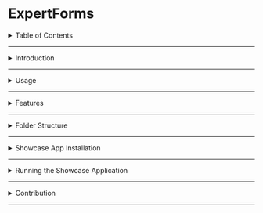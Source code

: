 # ExpertForms

<details>
  <summary><a id=" Table of Contents"></a> Table of Contents</summary>

- [Introduction](#introduction)
- [Usage](#usage)
- [Features](#features)
- [Folder Structure](#folder-structure)
- [Installation](#installation)
  - [Prerequisites](#prerequisites)
- [Running the Showcase Application](#running-the-showcase-application)
- [Contribution](#contribution)
  - [How You Can Help](#how-you-can-help)
  - [Contribution Process](#contribution-process)
- [Licence](#licence)

</details>

---

<details>
  <summary><a id="introduction"></a>Introduction</summary>
  
  **ExpertForms** is a content moderation system that implements a proactive content moderation, inspired by expert systems. By leveraging **Web AI** and rule-based decision-making, it identifies and addresses inappropriate or harmful content in real time. This project aims to reduce reliance on manual moderation while ensuring ethical, scalable, and efficient solutions.
  
  - We address moderation at the source: forms.
  
  This system combines customizable rules and Web AI to tackle real-world challenges in content moderation across various platforms.
  
  Read more in the [White Paper](https://1drv.ms/w/c/cc19bae930a8cf43/EVcmwWpJUPpLth40f5enth8BCkXSC6kpnpWmWDdHvZ3VWQ).
</details>


---

<details>
  <summary> <a id="usage"></a>  Usage</summary>

The ExpertForms package can be integrated into your application as follows:

Import the package as a dependency in your project.

`npm i expertforms`

Define your moderation rules and logic.
Use the API to evaluate and handle user-generated content dynamically.

</details>

---

<details>
  <summary> <a id="features"></a>  Features</summary>

- **Rule-Based Decision Making**: Employs dynamic logic to evaluate content efficiently.
- **Customizable Rules**: Provides flexibility for defining moderation criteria based on unique needs.
- **Scalable Architecture**: Designed for seamless integration into diverse web platforms.
- **Proactive Moderation**: Detects and addresses harmful content in real-time.

</details>

---

<details>
  <summary> <a id="folder-structure"></a>  Folder Structure</summary>

```plaintext
expertforms/
├── packages/     # Core packages for the content moderation system
├── examples/         # Showcase applications
├── docs/
├── changelogs/  
```

</details>

---

<details>
  <summary>  <a id="installation"></a>Showcase App Installation</summary>

## Prerequisites

Ensure Node.js , npm and git are installed on your system.

- Clone the Repository
- Clone the repository to your local machine

- `git clone https://github.com/mosesimbahale0/ExpertForms.git `

- Navigate to the package Directory
- Move into the core package folder and install its dependencies:

```
cd expertforms/package
npm install
```

</details>

---

<details>
  <summary> <a id="running-the-showcase-application"></a> Running the Showcase Application</summary>
The web folder contains a demonstration of the system in a practical web environment:

Navigate to the web directory:

`cd expertforms/web`

`npm run dev`

</details>

---

<details>
  <summary> <a id="contribution"></a> Contribution</summary>

We welcome contributions to improve and expand **ExpertForms**. Here are some ways you can contribute:

### How You Can Help

- **Code**: Fix bugs, add new features, or optimize performance.
- **Documentation**: Enhance clarity, expand explanations, and improve readability.
- **Testing**: Write and improve test cases to ensure system reliability.
- **Tools**: Create additional utilities to extend the system's functionality.
- **Examples**: Share real-world use cases and implementation examples.
- **Design**: Refine the user interface or suggest architectural improvements. Link to Design -[figma](<[https://github.com/mosesimbahale0/ExpertForms/discussions](https://www.figma.com/design/xoLuBDoiVpvwwQbLbe9iv2/ExpertForms?node-id=0-1&t=csHT4KwM4e2JvjS8-1)>)

### Contribution Process

1. **Fork the Repository**: Create your own copy of the repository.
2. **Make Your Changes**: Implement the desired modifications.
3. **Submit a Pull Request**: Provide a clear description of your changes and their purpose.

For significant changes, please open an issue first to discuss your proposal with the maintainers.

</details>

---
